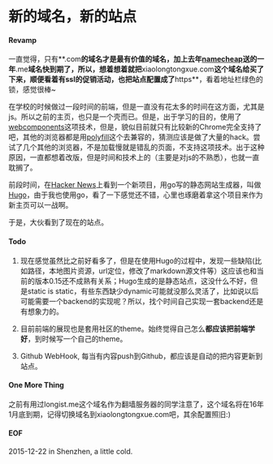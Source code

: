 新的域名，新的站点
===

#### Revamp
一直觉得，只有**.com**的域名才是最有价值的域名，加上去年[namecheap][1]送的一年**.me**域名快到期了，所以，想着想着就把**xiaolongtongxue.com**这个域名给买了下来，顺便看着有ssl的促销活动，也把站点配置成了**https**，看着地址栏绿色的锁，感觉很棒~

在学校的时候做过一段时间的前端，但是一直没有花太多的时间在这方面，尤其是js。所以之前的主页，也只是一个壳而已。但是，出于学习的目的，使用了[webcomponents][2]这项技术，但是，貌似目前就只有比较新的Chrome完全支持了吧，其他的浏览器都是用[polyfill][3]这个去兼容的，猜测应该是做了大量的hack。尝试了几个其他的浏览器，不是加载慢就是错乱的页面，不支持这项技术。出于这种原因，一直都想着改版，但是时间和技术上的（主要是对js的不熟悉），也就一直耽搁了。

前段时间，在[Hacker News][4]上看到一个新项目，用go写的静态网站生成器，叫做[Hugo][5]，由于我也使用go，看了一下感觉还不错，心里也琢磨着拿这个项目来作为新主页可以一战啊。

于是，大伙看到了现在的站点。

#### Todo
1. 现在感觉虽然比之前好看多了，但是在使用Hugo的过程中，发现一些缺陷(比如路径，本地图片资源，url定位，修改了markdown源文件等）这应该也和当前的版本0.15还不成熟有关系；Hugo生成的是静态站点，这没什么不好，但是static is static，有些东西缺少dynamic可能就没那么灵活了，比如说以后可能需要一个backend的实现呢？所以，找个时间自己实现一套backend还是有想象力的。

2. 目前前端的展现也是套用社区的theme。始终觉得自己怎么**都应该把前端学好**，到时候写一个自己的theme。

3. Github WebHook, 每当有内容push到Github，都应该是自动的把内容更新到站点。

#### One More Thing
之前有用过longist.me这个域名作为翻墙服务器的同学注意了，这个域名将在16年1月底到期，记得切换域名到xiaolongtongxue.com吧，其余配置照旧:)

#### EOF
2015-12-22 in Shenzhen, a little cold.

[1]: www.namecheap.com
[2]: webcomponents.org
[3]: webcomponents.org/polyfills/
[4]: https://news.ycombinator.com
[5]: https://gohugo.io "Hugo :: A fast and modern static website engine"
